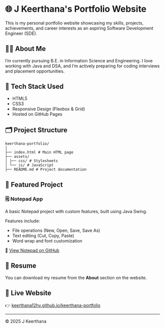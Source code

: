 # 🌐 J Keerthana's Portfolio Website

This is my personal portfolio website showcasing my skills, projects, achievements, and career interests as an aspiring Software Development Engineer (SDE).

## 🧑‍💻 About Me
I’m currently pursuing B.E. in Information Science and Engineering. I love working with Java and DSA, and I’m actively preparing for coding interviews and placement opportunities.

## 🚀 Tech Stack Used
- HTML5  
- CSS3  
- Responsive Design (Flexbox & Grid)  
- Hosted on GitHub Pages

## 🗂️ Project Structure
```
keerthana-portfolio/
│
├── index.html # Main HTML page
├── assets/
│ ├── css/ # Stylesheets
│ └── js/ # JavaScript 
├── README.md # Project documentation
```
## 📝 Featured Project

### 🗒️ Notepad App
A basic Notepad project with custom features, built using Java Swing.

Features include:
- File operations (New, Open, Save, Save As)
- Text editing (Cut, Copy, Paste)
- Word wrap and font customization

🔗 [View Notepad on GitHub](https://github.com/keerthana12hv/Notepad)

## 📄 Resume
You can download my resume from the **About** section on the website.

## 🔗 Live Website
👉 [keerthana12hv.github.io/keerthana-portfolio](https://keerthana12hv.github.io/keerthana-portfolio)

---

© 2025 J Keerthana
